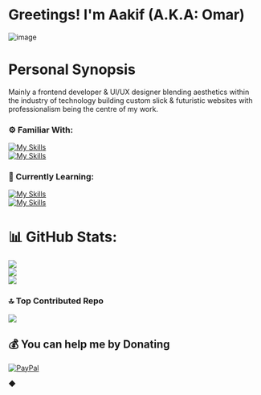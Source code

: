 # Greetings! I'm Aakif (A.K.A: Omar)
![image](https://github.com/user-attachments/assets/6f67fcd3-a136-43e1-9f05-fad2e548f2a7)
# Personal Synopsis
Mainly a frontend developer & UI/UX designer blending aesthetics within the industry of technology building custom slick & futuristic websites with professionalism being the centre of my work.


### ⚙️ Familiar With:
[![My Skills](https://skillicons.dev/icons?i=html,css,js,py)](https://skillicons.dev) <br> 
[![My Skills](https://skillicons.dev/icons?i=pr,ps,xd)](https://skillicons.dev)


### 🌱 Currently Learning:
[![My Skills](https://skillicons.dev/icons?i=sass,wordpress,php,mysql,react)](https://skillicons.dev) <br>
[![My Skills](https://skillicons.dev/icons?i=ai,figma)](https://skillicons.dev)





# 📊 GitHub Stats:
![](https://github-readme-stats.vercel.app/api?username=NotAuvance&theme=dark&hide_border=true&include_all_commits=true&count_private=false)<br/>
![](https://github-readme-streak-stats.herokuapp.com/?user=NotAuvance&theme=dark&hide_border=true)<br/>
![](https://github-readme-stats.vercel.app/api/top-langs/?username=NotAuvance&theme=dark&hide_border=true&include_all_commits=true&count_private=false&layout=compact)

### 🔝 Top Contributed Repo
![](https://github-contributor-stats.vercel.app/api?username=NotAuvance&limit=5&theme=dark&combine_all_yearly_contributions=true)

  ## 💰 You can help me by Donating
  [![PayPal](https://img.shields.io/badge/PayPal-00457C?style=for-the-badge&logo=paypal&logoColor=white)](https://paypal.me/Auvance) 

  ◆
<!-- Proudly created with GPRM ( https://gprm.itsvg.in ) -->
